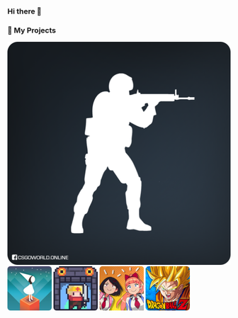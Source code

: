 ### Hi there 👋

### 🎨 My Projects
[![FPS Game Creation](./Icons/ShootingGame_0.png)](https://hwaaang.notion.site/Simple-Shooting-Game-55efacf2d65947458c0818b03975357c)
[![Monument Valley](./Icons/MonumentValley.png)](https://hwaaang.notion.site/Monument-Valley-31c5422b124f4c188bd91f63e122c712)
[![Dungreed](./Icons/DunGreed.png)](https://hwaaang.notion.site/DUNGREED-372249c15e96445f83088e3bc9818db4)
[![River City Girls](./Icons/RiverCityGirls.png)](https://hwaaang.notion.site/River-City-Girls-4606130fc7db4daba9660d892270087c)
[![DragonBall Z](./Icons/DragonBall_Z.png)](https://hwaaang.notion.site/Dragon-Ball-b3ba3f6210e6412fa47bf62ab184f00a)



<!--
**Hwang2442/Hwang2442** is a ✨ _special_ ✨ repository because its `README.md` (this file) appears on your GitHub profile.

Here are some ideas to get you started:

- 🔭 I’m currently working on ...
- 🌱 I’m currently learning ...
- 👯 I’m looking to collaborate on ...
- 🤔 I’m looking for help with ...
- 💬 Ask me about ...
- 📫 How to reach me: ...
- 😄 Pronouns: ...
- ⚡ Fun fact: ...
-->
